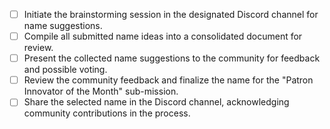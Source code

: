 - [ ] Initiate the brainstorming session in the designated Discord channel for name suggestions.
- [ ] Compile all submitted name ideas into a consolidated document for review.
- [ ] Present the collected name suggestions to the community for feedback and possible voting.
- [ ] Review the community feedback and finalize the name for the "Patron Innovator of the Month" sub-mission.
- [ ] Share the selected name in the Discord channel, acknowledging community contributions in the process.